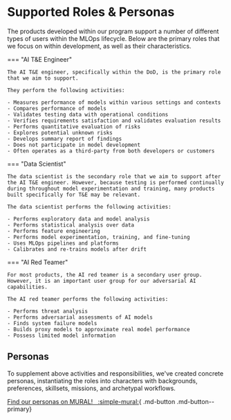 # Supported Roles & Personas

The products developed within our program support a number of different types of users within the MLOps lifecycle. Below are the primary roles that we focus on within development, as well as their characteristics.

=== "AI T&E Engineer"

    The AI T&E engineer, specifically within the DoD, is the primary role that we aim to support. 

    They perform the following activities:

    - Measures performance of models within various settings and contexts
    - Compares performance of models
    - Validates testing data with operational conditions
    - Verifies requirements satisfaction and validates evaluation results
    - Performs quantitative evaluation of risks
    - Explores potential unknown risks
    - Develops summary report of findings
    - Does not participate in model development
    - Often operates as a third-party from both developers or customers

=== "Data Scientist"

    The data scientist is the secondary role that we aim to support after the AI T&E engineer. However, because testing is performed continually during throughout model experimentation and training, many products built specifically for T&E may be relevant. 
    
    The data scientist performs the following activities:

    - Performs exploratory data and model analysis
    - Performs statistical analysis over data
    - Performs feature engineering
    - Performs model experimentation, training, and fine-tuning
    - Uses MLOps pipelines and platforms
    - Calibrates and re-trains models after drift

=== "AI Red Teamer"

    For most products, the AI red teamer is a secondary user group. However, it is an important user group for our adversarial AI capabilities. 

    The AI red teamer performs the following activities:

    - Performs threat analysis 
    - Performs adversarial assessments of AI models
    - Finds system failure models
    - Builds proxy models to approximate real model performance
    - Possess limited model information

## Personas

To supplement above activities and responsibilities, we've created concrete personas, instantiating the roles into characters with backgrounds, preferences, skillsets, missions, and archetypal workflows.

[Find our personas on MURAL! &nbsp; :simple-mural:](https://app.mural.co/t/mitresandbox0478/m/mitresandbox0478/1693165466374/3484fce186f84fee231e1e584555cdcf7bc2f552?sender=e912bc3f-4a0c-4b3c-baff-61d2c058c4ab){ .md-button .md-button--primary}
